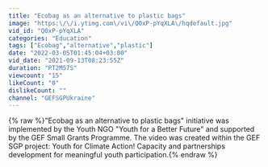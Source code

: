 ```yaml
---
title: "Ecobag as an alternative to plastic bags"
image: "https:\/\/i.ytimg.com\/vi\/Q0xP-pYqXLA\/hqdefault.jpg"
vid_id: "Q0xP-pYqXLA"
categories: "Education"
tags: ["Ecobag","alternative","plastic"]
date: "2022-03-05T01:45:04+03:00"
vid_date: "2021-09-13T08:23:55Z"
duration: "PT2M57S"
viewcount: "15"
likeCount: "0"
dislikeCount: ""
channel: "GEFSGPUkraine"
---
```

{% raw %}&quot;Ecobag as an alternative to plastic bags&quot; initiative was implemented by the Youth NGO &quot;Youth for a Better Future&quot; and supported by the GEF Small Grants Programme. The video was created within the GEF SGP project: Youth for Climate Action! Capacity and partnerships development for meaningful youth participation.{% endraw %}
